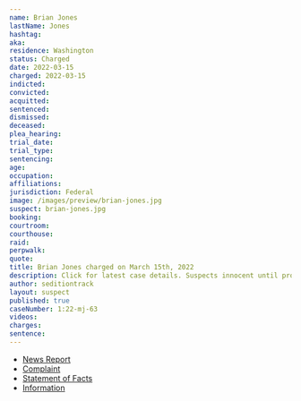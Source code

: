 ```yaml
---
name: Brian Jones
lastName: Jones
hashtag:
aka:
residence: Washington
status: Charged
date: 2022-03-15
charged: 2022-03-15
indicted:
convicted:
acquitted:
sentenced:
dismissed:
deceased:
plea_hearing:
trial_date:
trial_type:
sentencing:
age:
occupation:
affiliations:
jurisdiction: Federal
image: /images/preview/brian-jones.jpg
suspect: brian-jones.jpg
booking:
courtroom:
courthouse:
raid:
perpwalk:
quote:
title: Brian Jones charged on March 15th, 2022
description: Click for latest case details. Suspects innocent until proven guilty.
author: seditiontrack
layout: suspect
published: true
caseNumber: 1:22-mj-63
videos:
charges:
sentence:
---
```

- [News Report](https://www.msn.com/en-us/news/crime/fbi-uses-online-records-to-catch-mount-vernon-men-who-smoked-weed-during-capitol-riots/ar-AAVDP00)
- [Complaint](https://www.justice.gov/usao-dc/case-multi-defendant/file/1488271/download)
- [Statement of Facts](https://www.justice.gov/usao-dc/case-multi-defendant/file/1488276/download)
- [Information](https://extremism.gwu.edu/sites/g/files/zaxdzs2191/f/Brian%20Jones%20and%20Patrick%20King%20Information.pdf)
